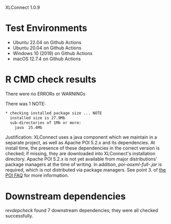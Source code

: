 XLConnect 1.0.9

# Test Environments

* Ubuntu 22.04 on Github Actions
* Ubuntu 20.04 on Github Actions
* Windows 10 (2019) on Github Actions
* macOS 12.7.4 on Github Actions

# R CMD check results

There were no ERRORs or WARNINGs

There was 1 NOTE:

```sh
* checking installed package size ... NOTE
  installed size is 27.9Mb
  sub-directories of 1Mb or more:
    java  25.4Mb
```

Justification: XLConnect uses a java component which we maintain in a separate project, as well as Apache POI 5.2.x and its dependencies. At install time, the presence of these dependencies in the correct version is checked; if missing, they are downloaded into XLConnect's installation directory. Apache POI 5.2.x is not yet available from major distributions' package managers at the time of writing. In addition, _poi-ooxml-full-<version>.jar_ is required, which is not distributed via package managers. See point 3. of [the POI FAQ](https://poi.apache.org/help/faq.html) for more information.

# Downstream dependencies

_revdepcheck_ found 7 downstream dependencies; they were all checked successfully.
